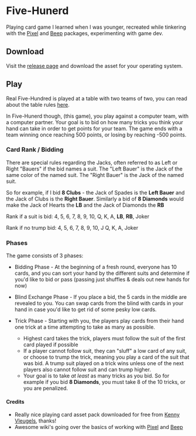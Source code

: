 # Five-Hunerd

Playing card game I learned when I was younger, recreated while tinkering with the [Pixel](https://github.com/faiface/pixel#readme) and [Beep](https://github.com/faiface/beep#beep---) packages, experimenting with game dev.

## Download

Visit the [release page](https://github.com/bshore/five-hunerd/releases) and download the asset for your operating system.

## Play

Real Five-Hundred is played at a table with two teams of two, you can read about the table rules [here](https://www.pagat.com/euchre/500.html#w7st).

In Five-Hunerd though, (this game), you play against a computer team, with a computer partner. Your goal is to bid on how many tricks you think your hand can take in order to get points for your team. The game ends with a team winning once reaching 500 points, or losing by reaching -500 points.

### Card Rank / Bidding

There are special rules regarding the Jacks, often referred to as Left or Right "Bauers" if the bid names a suit. The "Left Bauer" is the Jack of the same color of the named suit. The "Right Bauer" is the Jack of the named suit.

So for example, if I bid **8 Clubs** - the Jack of Spades is the **Left Bauer** and the Jack of Clubs is the **Right Bauer**. Similarly a bid of **8 Diamonds** would make the Jack of Hearts the **LB** and the Jack of Diamonds the **RB**

Rank if a suit is bid: 4, 5, 6, 7, 8, 9, 10, Q, K, A, **LB**, **RB**, Joker

Rank if no trump bid: 4, 5, 6, 7, 8, 9, 10, J Q, K, A, Joker

### Phases

The game consists of 3 phases:

- Bidding Phase - At the beginning of a fresh round, everyone has 10 cards, and you can sort your hand by the different suits and determine if you'd like to bid or pass (passing just shuffles & deals out new hands for now)

- Blind Exchange Phase - If you place a bid, the 5 cards in the middle are revealed to you. You can swap cards from the blind with cards in your hand in case you'd like to get rid of some pesky low cards.

- Trick Phase - Starting with you, the players play cards from their hand one trick at a time attempting to take as many as possible.
  - Highest card takes the trick, players must follow the suit of the first card played if possible
  - If a player cannot follow suit, they can "sluff" a low card of any suit, or choose to trump the trick, meaning you play a card of the suit that was bid. A trump suit played on a trick wins unless one of the next players also cannot follow suit and can trump higher.
  - Your goal is to take _at least_ as many tricks as you bid. So for example if you bid **8 Diamonds**, you must take 8 of the 10 tricks, or you are penalized.

#### Credits

- Really nice playing card asset pack downloaded for free from [Kenny Vleugels](https://www.kenney.nl/), thanks!
- Awesome wiki's going over the basics of working with [Pixel](https://github.com/faiface/pixel/wiki) and [Beep](https://github.com/faiface/beep/wiki)

